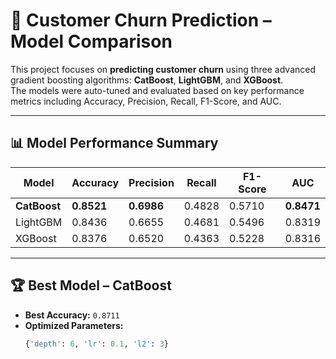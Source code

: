 
# 🚀 Customer Churn Prediction – Model Comparison

This project focuses on **predicting customer churn** using three advanced gradient boosting algorithms: **CatBoost**, **LightGBM**, and **XGBoost**.  
The models were auto-tuned and evaluated based on key performance metrics including Accuracy, Precision, Recall, F1-Score, and AUC.

---

## 📊 Model Performance Summary

| Model     | Accuracy | Precision | Recall  | F1-Score | AUC      |
|------------|-----------|------------|----------|-----------|----------|
| **CatBoost** | **0.8521** | **0.6986** | 0.4828  | 0.5710  | **0.8471** |
| LightGBM   | 0.8436    | 0.6655     | 0.4681  | 0.5496  | 0.8319  |
| XGBoost    | 0.8376    | 0.6520     | 0.4363  | 0.5228  | 0.8316  |

---

## 🏆 Best Model – CatBoost

- **Best Accuracy:** `0.8711`
- **Optimized Parameters:**
  ```python
  {'depth': 6, 'lr': 0.1, 'l2': 3}

